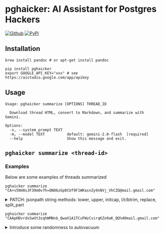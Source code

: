 # pghaicker: AI Assistant for Postgres Hackers

[![Github](https://img.shields.io/static/v1?label=GitHub&message=Repo&logo=GitHub&color=green)](https://github.com/Florents-Tselai/pghaicker)
[![PyPI](https://img.shields.io/pypi/v/pghaicker.svg)](https://pypi.org/project/pghaicker/)

## Installation
```
brew install pandoc # or apt-get install pandoc
 ```
```
pip install pghaicker
export GOOGLE_API_KEY="xxx" # see https://aistudio.google.com/app/apikey
```
## Usage

```
Usage: pghaicker summarize [OPTIONS] THREAD_ID

  Download thread HTML, convert to Markdown, and summarize with Gemini.

Options:
  -s, --system_prompt TEXT
  -m, --model TEXT          default: gemini-2.0-flash  [required]
  --help                    Show this message and exit.
```

## `pghaicker summarize <thread-id>`


### Examples

Below are some examples of threads summarized

```shell
pghaicker summarize "CA+v5N40sJF39m0v7h=QN86zGp0CUf9F1WKasnZy9nNVj_VhCZQ@mail.gmail.com"
```

<details>
<summary>PATCH: jsonpath string methods: lower, upper, initcap, l/r/btrim, replace, split_part

</summary>
Okay, here's a summary of the PostgreSQL jsonpath string methods patch thread, focusing on decisions, blockers, and open questions.

**Summary:**

Florents Tselai proposes a patch adding string methods (lower, upper, initcap, l/r/btrim, replace, split_part) to PostgreSQL's jsonpath functionality.  The goal is to provide more flexible JSON data manipulation.  However, the introduction of these methods raises concerns about function immutability, as the behavior of these methods depends on the underlying locale.

**Key Concerns/Blockers:**

1.  **Immutability:** The primary concern is that these new methods, being locale-dependent, would violate the guarantee of immutability for `jsonb_path_query`.  This is important for query optimization and other internal PostgreSQL behaviors.
2.  **Standard Compliance:** It's questioned whether the proposed extensions align with the SQL/JSON standard, the standard followed for jsonpath in Postgres.  It is stated that the standard does not provide for custom jsonpath extensions.

**Potential Solutions/Decision Points:**

1.  **The "\_tz" Approach:**  The existing solution for time-zone-dependent datetime functions (using "\_tz" suffixed functions) is suggested as a possible pattern.

    *   **Decision:** Should the proposed functions be implemented as separate "\_tz" functions (e.g., `jsonb_path_query_tz`) or should a different approach be taken?
    *   **Pros:** Matches existing pattern, potentially simpler implementation.
    *   **Cons:**  The "\_tz" suffix is misleading, as the issue is locale dependence, not just time zones. Robert haas states and Florents agrees that it would be difficult to change "\_tz" family.

2.  **Flexible Mutability:**  Alexander Korotkov suggests a more sophisticated approach: a function that analyzes the jsonpath argument and determines if all elements are safe (immutable). If so, `jsonb_path_query` could be considered immutable; otherwise, it would be `STABLE`.

    *   **Decision:** Should a "flexible mutability" mechanism be implemented?
    *   **Pros:** More fine-grained control over immutability, potentially allowing for more optimization.
    *   **Cons:** More complex implementation, requires more in-depth analysis of jsonpath expressions.

3. **Extensibility/Hooks:** David E Wheeler asked what extension hooks could be implemented. Florents responded with the following ideas
    *   Define a new JsonPathItemType jpiMyExtType and map it to a JsonPathKeyword
    *   Add a new JsonPathKeyword and make the lexer and parser aware of that,
    *   Tell the main executor executeItemOptUnwrapTarget what to do when the new type is matched.
        This should be called by the main executor executeItemOptUnwrapTarget when it encounters case jpiMyExtType
        It looks like quite an endeavor, to be honest.
    *   **Decision:** Should hooks for jsonpath extensions be implemented?
        *   **Pros**: Easier to extend jsonpath functionality.
        *   **Cons**: Complex implementation.

**Current Status/Next Steps:**

*   Florents is planning another attempt to implement the changes.
*   There's general agreement that the existing "\_tz" approach has limitations, but there is no clear consensus on a better solution.
*   Florents plans to put the functions under the jsonb_path\_\*\_tz family, raise an error if they're used in the non-\_tz versions and document this behavior clearly.
*   It appears that it will need to rebase the code to account for changes in the jsonpath_scan.l file.

**Open Questions:**

*   What is the best way to handle immutability in the context of locale-dependent jsonpath functions?
*   How should the new functions be named (i.e., suffix)? Are there alternatives to "\_tz" that are less misleading?
*   How could hooks for jsonpath extensions be implemented?

The overall sentiment leans towards accepting the patch with a pragmatic, but slightly unsatisfying, solution (the "\_tz" approach). A more elegant solution, such as "flexible mutability," is recognized as potentially better but also more complex.
</details>


```shell
pghaicker summarize "CAApHDvrdxSwUt3sqhWMNnb_QwaX1A1TCuFWzCvirqKZo9aK_QQ%40mail.gmail.com"
```

<details>
<summary> Introduce some randomness to autovacuum</summary>
Okay, here's a breakdown of the PostgreSQL autovacuum thread:

**Summary:**

The thread discusses a proposal by Junwang Zhao to introduce randomness into the autovacuum process to mitigate issues like "spinning" (repeatedly vacuuming the same table without progress) and "starvation" (some tables never getting vacuumed).  The initial idea involved randomly rotating the list of tables to be vacuumed.  This evolved into a GUC configuration allowing different vacuum strategies (sequential vs. random).  However, the proposal receives mixed reactions. Some see it as a potentially helpful stop-gap measure, while others strongly oppose it, arguing that it masks underlying problems and adds unnecessary complexity.  Alternative solutions, such as prioritizing based on the age of the oldest XID or remembering the oldest Xmin value, are suggested.  Junwang then proposes another patch that skips tables whose last autovacuum removed a low percentage of dead tuples.

**Key Points:**

*   **Problem:** Autovacuum can get stuck on certain tables ("spinning") or neglect others ("starvation").
*   **Original Proposal:** Introduce randomness by rotating the list of tables to be vacuumed.
*   **Evolved Proposal:** Add a GUC (General User Configuration) option for different autovacuum strategies, including random.
*   **Concerns:**
    *   **Complexity:** Adding more parameters to an already complex system.
    *   **Masking Problems:** The randomness may hide the root cause of autovacuum issues, making diagnosis harder.
    *   **Nondeterministic Behavior:** Making autovacuum less predictable.
    *   **Spinning Not Resolved** introducing randomness will not resolve the "spinning" issue because the oldest xmin horizon is not advancing.
*   **Alternative Solutions Suggested:**
    *   Prioritization (mentioned in the initial post, but noted as requiring significant infrastructure changes).
    *   Remembering the `VacuumCutoffs.OldestXmin` value and skipping tables until it has advanced.
    *   Disable autovacuum on a per-table level and correct the issue
    *   Skip vacuuming tables that removed a small amount of dead tuples from the prior vacuum.

**Decision Points and Blockers:**

1.  **Should randomness be introduced into autovacuum scheduling?**
    *   **Arguments for:** Potentially mitigates spinning and starvation, provides a simple, immediate solution. As a GUC, it doesn't force the behavior on everyone.
    *   **Arguments against:** Masks underlying issues, adds complexity, introduces nondeterministic behavior.
    *   **Current Status:** Strong opposition from some key PostgreSQL developers (Nathan, David, Sami).
    *   **Blocker:** Overcoming the concerns of the developers who believe it's masking problems and adding unnecessary complexity. Need strong evidence that it solves more problems than it creates, or that it can coexist without negative side-effects.

2.  **Is a GUC the right way to implement this?**
    *   **Arguments for:** Gives users control, allows experimentation without affecting the core behavior for everyone.
    *   **Arguments against:** Still adds complexity to the configuration, users may not understand how to best use it.
    *   **Status:** Seemingly more acceptable if it's a GUC, but still depends on overall acceptance of the core idea.
    *   **Blocker:** N/A - GUC status makes it less of a blocker.

3.  **What is the best approach to address autovacuum spinning and starvation?**
    *   **Alternative Solutions:** The thread highlights the need for a more direct solution to the problem, such as prioritization or tracking the oldest Xmin.
    *   **Blocker:** Implementing prioritization requires significant changes to the PostgreSQL architecture.  Developing and testing the "remembered Xmin" approach requires more work.

4.  **Skipping vacuum for tables with low tuple removal**
    * **Argument for:** Helps to avoid useless cycles
    * **Status** Junwang proposes this alternative in patch V2-0002

**Potential Next Steps:**

*   **Gather Data:** Collect real-world data on autovacuum behavior to better understand the frequency and impact of spinning and starvation.
*   **Explore Alternative Solutions:** Investigate the feasibility of the suggested alternative solutions (prioritization, tracking Xmin) and prototype them.
*   **Address Concerns:** Provide a compelling argument and data showing that the benefits of adding randomness outweigh the concerns. Perhaps focus on scenarios where it provides a clear advantage without significant drawbacks.
*   **Test Patches:** Implement and thoroughly test any proposed changes in a test environment.
</details>

